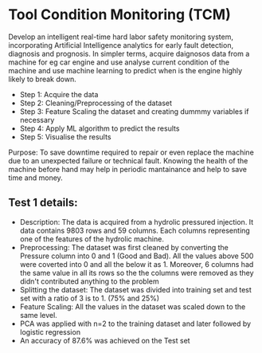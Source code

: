 #  Tool Condition Monitoring (TCM)

Develop an intelligent real-time hard labor safety monitoring system, incorporating Artificial Intelligence analytics for early fault detection, diagnosis and prognosis. In simpler terms, acquire daignosos data from a machine for eg car engine and use analyse current condition of the machine and use machine learning to predict when is the engine highly likely to break down.

- Step 1: Acquire the data
- Step 2: Cleaning/Preprocessing of the dataset
- Step 3: Feature Scaling the dataset and creating dummmy variables if necessary
- Step 4: Apply ML algorithm to predict the results 
- Step 5: Visualise the results

Purpose: To save downtime required to repair or even replace the machine due to an unexpected failure or technical fault. Knowing the health of the machine before hand may help in periodic mantainance and help to save time and money. 

## Test 1 details:
- Description: The data is acquired from a hydrolic pressured injection. It data contains 9803 rows and 59 columns. Each columns representing one of the features of the hydrolic machine.
- Preprocessing: The dataset was first cleaned by converting the Pressure column into 0 and 1 (Good and Bad). All the values above 500 were coverted into 0 and all the below it as 1. Moreover, 6 columns had the same value in all its rows so the the columns were removed as they didn't contributed anything to the problem
- Splitting the dataset: The dataset was divided into training set and test set with a ratio of 3 is to 1. (75% and 25%)
- Feature Scaling: All the values in the dataset was scaled down to the same level.
- PCA was applied with n=2 to the training dataset and later followed by logistic regression
- An accuracy of 87.6% was achieved on the Test set
